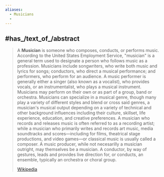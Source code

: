```yaml
---
aliases:
  - Musicians
  - 
---
```

## #has_/text_of_/abstract 

> A **Musician** is someone who composes, conducts, or performs music. 
> According to the United States Employment Service, "musician" is a general term used to designate a person who follows music as a profession. Musicians include songwriters, who write both music and lyrics for songs; conductors, who direct a musical performance; and performers, who perform for an audience. A music performer is generally either a singer (also known as a vocalist), who provides vocals, or an instrumentalist, who plays a musical instrument. Musicians may perform on their own or as part of a group, band or orchestra. Musicians can specialize in a musical genre, though many play a variety of different styles and blend or cross said genres, a musician's musical output depending on a variety of technical and other background influences including their culture, skillset, life experience, education, and creative preferences. A musician who records and releases music is often referred to as a recording artist; while a musician who primarily writes and records art music, media soundtracks and scores—including for films, theatrical stage productions, and video games—or classical music is usually called a composer. A music producer, while not necesarilly a musician outright, may themselves be a musician. A conductor, by way of gestures, leads and provides live direction for, or conducts, an ensemble, typically an orchestra or choral group.
>
> [Wikipedia](https://en.wikipedia.org/wiki/Musician) 

